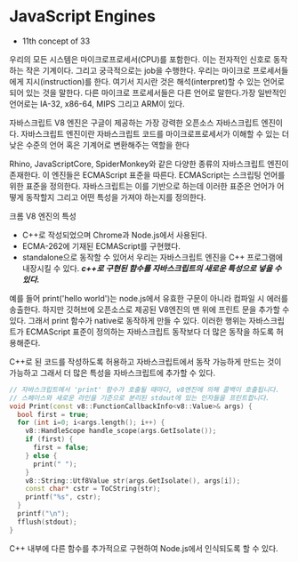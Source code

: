 # JavaScript Engines

- 11th concept of 33

우리의 모든 시스템은 마이크로프로세서(CPU)를 포함한다. 이는 전자적인 신호로 동작하는 작은 기계이다. 그리고 궁극적으로는 job을 수행한다. 우리는 마이크로 프로세서들에게 지시(instruction)를 한다. 여기서 지시란 것은 해석(interpret)할 수 있는 언어로 되어 있는 것을 말한다. 다른 마이크로 프로세서들은 다른 언어로 말한다.가장 일반적인 언어로는 IA-32, x86-64, MIPS 그리고 ARM이 있다.

자바스크립트 V8 엔진은 구글이 제공하는 가장 강력한 오픈소스 자바스크립트 엔진이다. 자바스크립트 엔진이란 자바스크립트 코드를 마이크로프로세서가 이해할 수 있는 더 낮은 수준의 언어 혹은 기계어로 변환해주는 역할을 한다

Rhino, JavaScriptCore, SpiderMonkey와 같은 다양한 종류의 자바스크립트 엔진이 존재한다. 이 엔진들은 ECMAScript 표준을 따른다. ECMAScript는 스크립팅 언어를 위한 표준을 정의한다. 자바스크립트는 이를 기반으로 하는데 이러한 표준은 언어가 어떻게 동작할지 그리고 어떤 특성을 가져야 하는지를 정의한다.

크롬 V8 엔진의 특성

- C++로 작성되었으며 Chrome과 Node.js에서 사용된다.
- ECMA-262에 기재된 ECMAScript를 구현했다.
- standalone으로 동작할 수 있어서 우리는 자바스크립트 엔진을 C++ 프로그램에 내장시킬 수 있다.
  **_c++로 구현된 함수를 자바스크립트의 새로운 특성으로 넣을 수 있다._**

예를 들어 print('hello world')는 node.js에서 유효한 구문이 아니라 컴파일 시 에러를 송출한다. 하지만 깃허브에 오픈소스로 제공된 V8엔진의 맨 위에 프린트 문을 추가할 수 있다. 그래서 print 함수가 native로 동작하게 만들 수 있다. 이러한 행위는 자바스크립트가 ECMAScript 표준이 정의하는 자바스크립트 동작보다 더 많은 동작을 하도록 허용해준다.

C++로 된 코드를 작성하도록 허용하고 자바스크립트에서 동작 가능하게 만드는 것이 가능하고 그래서 더 많은 특성을 자바스크립트에 추가할 수 있다.

```c++
// 자바스크립트에서 'print' 함수가 호출될 때마다, v8엔진에 의해 콜백이 호출됩니다.
// 스페이스와 새로운 라인을 기준으로 분리된 stdout에 있는 인자들을 프린트합니다.
void Print(const v8::FunctionCallbackInfo<v8::Value>& args) {
  bool first = true;
  for (int i=0; i<args.length(); i++) {
    v8::HandleScope handle_scope(args.GetIsolate());
    if (first) {
      first = false;
    } else {
      print(" ");
    }
    v8::String::Utf8Value str(args.GetIsolate(), args[i]);
    const char* cstr = ToCString(str);
    printf("%s", cstr);
  }
  printf("\n");
  fflush(stdout);
}
```

C++ 내부에 다른 함수를 추가적으로 구현하여 Node.js에서 인식되도록 할 수 있다.
